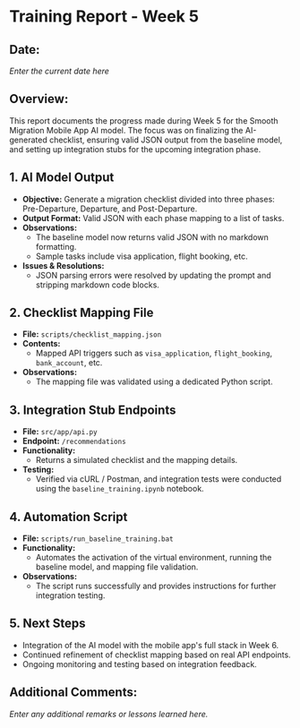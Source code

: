 # Training Report - Week 5

## Date:
*Enter the current date here*

## Overview:
This report documents the progress made during Week 5 for the Smooth Migration Mobile App AI model. The focus was on finalizing the AI-generated checklist, ensuring valid JSON output from the baseline model, and setting up integration stubs for the upcoming integration phase.

## 1. AI Model Output
- **Objective:** Generate a migration checklist divided into three phases: Pre-Departure, Departure, and Post-Departure.
- **Output Format:** Valid JSON with each phase mapping to a list of tasks.
- **Observations:**  
  - The baseline model now returns valid JSON with no markdown formatting.
  - Sample tasks include visa application, flight booking, etc.
- **Issues & Resolutions:**  
  - JSON parsing errors were resolved by updating the prompt and stripping markdown code blocks.

## 2. Checklist Mapping File
- **File:** `scripts/checklist_mapping.json`
- **Contents:**  
  - Mapped API triggers such as `visa_application`, `flight_booking`, `bank_account`, etc.
- **Observations:**  
  - The mapping file was validated using a dedicated Python script.

## 3. Integration Stub Endpoints
- **File:** `src/app/api.py`
- **Endpoint:** `/recommendations`
- **Functionality:**  
  - Returns a simulated checklist and the mapping details.
- **Testing:**  
  - Verified via cURL / Postman, and integration tests were conducted using the `baseline_training.ipynb` notebook.
  
## 4. Automation Script
- **File:** `scripts/run_baseline_training.bat`
- **Functionality:**  
  - Automates the activation of the virtual environment, running the baseline model, and mapping file validation.
- **Observations:**  
  - The script runs successfully and provides instructions for further integration testing.

## 5. Next Steps
- Integration of the AI model with the mobile app's full stack in Week 6.
- Continued refinement of checklist mapping based on real API endpoints.
- Ongoing monitoring and testing based on integration feedback.

## Additional Comments:
*Enter any additional remarks or lessons learned here.*

